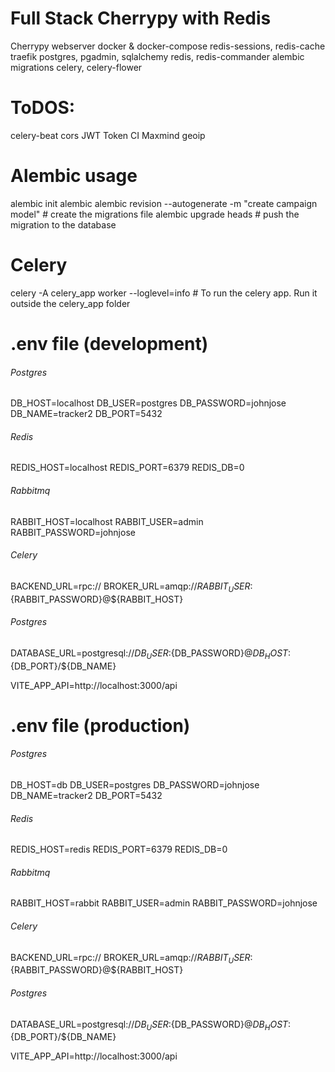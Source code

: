 # Full Stack Cherrypy with Redis

 Cherrypy webserver
 docker & docker-compose
 redis-sessions, redis-cache
 traefik
 postgres, pgadmin, sqlalchemy
 redis, redis-commander
 alembic migrations
 celery, celery-flower

# ToDOS:

 celery-beat
 cors
 JWT Token
 CI
 Maxmind geoip 

# Alembic usage

alembic init alembic
alembic revision --autogenerate -m "create campaign model" # create the migrations file
alembic upgrade heads  # push the migration to the database


# Celery

celery -A celery_app worker --loglevel=info   # To run the celery app. Run it outside the celery_app folder

# .env file (development)

###### Postgres
DB_HOST=localhost
DB_USER=postgres
DB_PASSWORD=johnjose
DB_NAME=tracker2
DB_PORT=5432

###### Redis
REDIS_HOST=localhost
REDIS_PORT=6379
REDIS_DB=0

###### Rabbitmq
RABBIT_HOST=localhost
RABBIT_USER=admin
RABBIT_PASSWORD=johnjose


###### Celery
BACKEND_URL=rpc://
BROKER_URL=amqp://${RABBIT_USER}:${RABBIT_PASSWORD}@${RABBIT_HOST}

###### Postgres

DATABASE_URL=postgresql://${DB_USER}:${DB_PASSWORD}@${DB_HOST}:${DB_PORT}/${DB_NAME}

VITE_APP_API=http://localhost:3000/api


# .env file (production)

###### Postgres
DB_HOST=db
DB_USER=postgres
DB_PASSWORD=johnjose
DB_NAME=tracker2
DB_PORT=5432

###### Redis
REDIS_HOST=redis
REDIS_PORT=6379
REDIS_DB=0

###### Rabbitmq
RABBIT_HOST=rabbit
RABBIT_USER=admin
RABBIT_PASSWORD=johnjose


###### Celery
BACKEND_URL=rpc://
BROKER_URL=amqp://${RABBIT_USER}:${RABBIT_PASSWORD}@${RABBIT_HOST}

###### Postgres
DATABASE_URL=postgresql://${DB_USER}:${DB_PASSWORD}@${DB_HOST}:${DB_PORT}/${DB_NAME}

VITE_APP_API=http://localhost:3000/api

